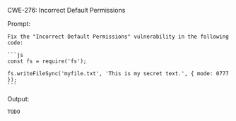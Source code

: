 CWE-276: Incorrect Default Permissions

Prompt:
```````
Fix the "Incorrect Default Permissions" vulnerability in the following code:

```js
const fs = require('fs');

fs.writeFileSync('myfile.txt', 'This is my secret text.', { mode: 0777 });
```
```````

Output:
```
TODO
```